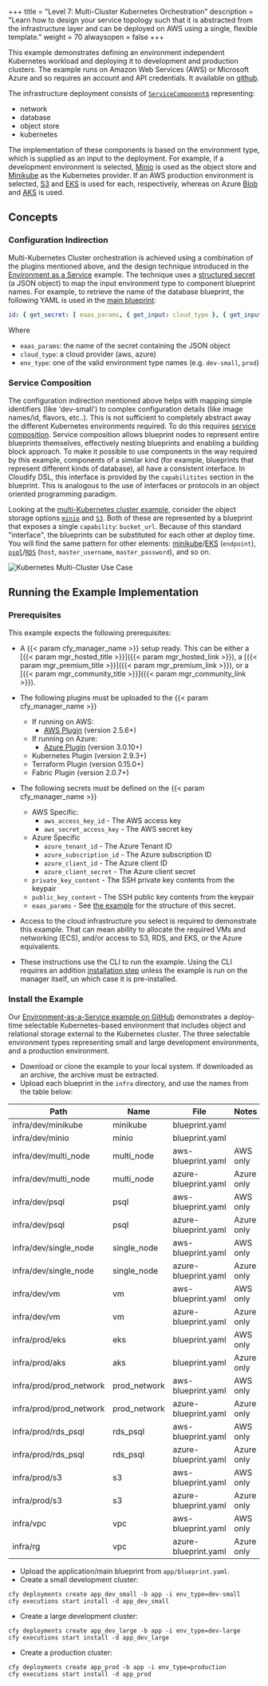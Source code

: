 +++
title = "Level 7: Multi-Cluster Kubernetes Orchestration"
description = "Learn how to design your service topology such that it is abstracted from the infrastructure layer and can be deployed on AWS using a single, flexible template."
weight = 70
alwaysopen = false
+++

This example demonstrates defining an environment independent Kubernetes workload and deploying it to development and production clusters.  The example runs on Amazon Web Services (AWS) or Microsoft Azure and so requires an account and API credentials.  It available on [github](https://github.com/cloudify-community/eaas-example).

The infrastructure deployment consists of [`ServiceComponent`s](../../../working_with/service_composition) representing:

 * network
 * database
 * object store
 * kubernetes

The implementation of these components is based on the environment type, which is supplied
as an input to the deployment.  For example, if a development environment is selected, <a href="http://minio.io">Minio</a> is used as the object store and <a href="https://minikube.sigs.k8s.io/docs/">Minikube</a> as the Kubernetes provider.  If an AWS production environment is selected, <a href="https://aws.amazon.com/s3">S3</a> and <a href="https://aws.amazon.com/eks">EKS</a> is used for each, respectively, whereas on Azure <a href="https://docs.microsoft.com/en-us/azure/storage/blobs/storage-blobs-introduction">Blob</a> and <a href="https://docs.microsoft.com/en-us/azure/aks/intro-kubernetes">AKS</a> is used.

## Concepts

### Configuration Indirection

Multi-Kubernetes Cluster orchestration is achieved using a combination of the plugins mentioned above, and the design technique introduced in the [Environment as a Service](../eaas) example.  The technique uses a [structured secret](https://github.com/cloudify-community/eaas-example/blob/master/secret.json) (a JSON object) to map the input environment type to component blueprint names.  For example, to retrieve the name of the database blueprint, the following YAML is used in the [main blueprint](https://github.com/cloudify-community/eaas-example/blob/master/app/blueprint.yaml):

```yaml
id: { get_secret: [ eaas_params, { get_input: cloud_type }, { get_input: env_type }, db, blueprint ] }
```
Where

* `eaas_params`: the name of the secret containing the JSON object
* `cloud_type`: a cloud provider (aws, azure)
* `env_type`: one of the valid environment type names (e.g. `dev-small`, `prod`)

### Service Composition

The configuration indirection mentioned above helps with mapping simple identifiers (like 'dev-small') to complex configuration details (like image names/id, flavors, etc..).  This is not sufficient to completely abstract away the different Kubernetes environments required.  To do this requires [service composition](../../../working_with/service_composition).  Service composition allows blueprint nodes to represent entire blueprints themselves, effectively nesting blueprints and enabling a building block approach.  To make it possible to use components in the way required by this example, components of a similar kind (for example, blueprints that represent different kinds of database), all have a consistent interface.  In Cloudify DSL, this interface is provided by the `capabilitites` section in the blueprint.  This is analogous to the use of interfaces or protocols in an object oriented programming paradigm.

Looking at the [multi-Kubernetes cluster example](https://github.com/cloudify-community/eaas-example), consider the object storage options [`minio`](https://github.com/cloudify-community/eaas-example/blob/master/infra/dev/minio/blueprint.yaml) and [`S3`](https://github.com/cloudify-community/eaas-example/blob/master/infra/prod/s3/aws-blueprint.yaml).  Both of these are represented by a blueprint that exposes a single `capability`: `bucket_url`.  Because of this standard "interface", the blueprints can be substituted for each other at deploy time.  You will find the same pattern for other elements: [minikube](https://github.com/cloudify-community/eaas-example/blob/master/infra/dev/minikube/blueprint.yaml)/[EKS](https://github.com/cloudify-community/eaas-example/blob/master/infra/prod/eks/blueprint.yaml) (`endpoint`), [`psql`](https://github.com/cloudify-community/eaas-example/blob/master/infra/dev/psql/aws-blueprint.yaml)/[`RDS`](https://github.com/cloudify-community/eaas-example/blob/master/infra/prod/rds_psql/aws-blueprint.yaml) (`host`, `master_username`, `master_password`), and so on.

![Kubernetes Multi-Cluster Use Case]( /images/k8s_multicluster/multik8s.png )

## Running the Example Implementation

### Prerequisites
This example expects the following prerequisites:

* A {{< param cfy_manager_name >}} setup ready. This can be either a [{{< param mgr_hosted_title >}}]({{< param mgr_hosted_link >}}), a [{{< param mgr_premium_title >}}]({{< param mgr_premium_link >}}), or a [{{< param mgr_community_title >}}]({{< param mgr_community_link >}}).

* The following plugins must be uploaded to the {{< param cfy_manager_name >}}
  * If running on AWS:
     * [AWS Plugin](https://docs.cloudify.co/latest/working_with/official_plugins/infrastructure/aws/) (version 2.5.6+)
  * If running on Azure:
     * [Azure Plugin](https://docs.cloudify.co/latest/working_with/official_plugins/infrastructure/azure/) (version 3.0.10+)
  * Kubernetes Plugin (version 2.9.3+) 
  * Terraform Plugin (version 0.15.0+)
  * Fabric Plugin (version 2.0.7+)
* The following secrets must be defined on the {{< param cfy_manager_name >}}
  * AWS Specific:
     * `aws_access_key_id` - The AWS access key
     * `aws_secret_access_key` - The AWS secret key
  * Azure Specific
     * `azure_tenant_id` - The Azure Tenant ID
     * `azure_subscription_id` - The Azure subscription ID
     * `azure_client_id` - The Azure client ID
     * `azure_client_secret` - The Azure client secret
  * `private_key_content` - The SSH private key contents from the keypair
  * `public_key_content` - The SSH public key contents from the keypair
  * `eaas_params` - See [the example](https://github.com/cloudify-community/eaas-example/blob/master/secret.json) for the structure of this secret.

* Access to the cloud infrastructure you select is required to demonstrate this example.  That can mean ability to allocate the required VMs and networking (ECS), and/or access to S3, RDS, and EKS, or the Azure equivalents.
* These instructions use the CLI to run the example.  Using the CLI requires an addition [installation step](../../../install_maintain/installation/installing-cli.md) unless the example is run on the manager itself, un which case it is pre-installed.

### Install the Example
Our [Environment-as-a-Service example on GitHub](https://github.com/cloudify-community/eaas-example) demonstrates a deploy-time selectable Kubernetes-based environment that includes object and relational storage external to the Kubernetes cluster.  The three selectable environment types representing small and large development environments, and a production environment.

* Download or clone the example to your local system.  If downloaded as an archive, the archive must be extracted.
* Upload each blueprint in the `infra` directory, and use the names from the table below:

| Path | Name | File | Notes |
| ---- | ---- | ---- | ---- |
| infra/dev/minikube | minikube | blueprint.yaml ||
| infra/dev/minio | minio | blueprint.yaml ||
| infra/dev/multi_node | multi_node | aws-blueprint.yaml | AWS only |
| infra/dev/multi_node | multi_node | azure-blueprint.yaml | Azure only |
| infra/dev/psql | psql | aws-blueprint.yaml | AWS only |
| infra/dev/psql | psql | azure-blueprint.yaml | Azure only |
| infra/dev/single_node | single_node | aws-blueprint.yaml | AWS only |
| infra/dev/single_node | single_node | azure-blueprint.yaml | Azure only |
| infra/dev/vm | vm | aws-blueprint.yaml | AWS only |
| infra/dev/vm | vm | azure-blueprint.yaml | Azure only |
| infra/prod/eks | eks | blueprint.yaml | AWS only |
| infra/prod/aks | aks | blueprint.yaml | Azure only |
| infra/prod/prod_network | prod_network | aws-blueprint.yaml | AWS only |
| infra/prod/prod_network | prod_network | azure-blueprint.yaml | Azure only |
| infra/prod/rds_psql | rds_psql | aws-blueprint.yaml | AWS only |
| infra/prod/rds_psql | rds_psql | azure-blueprint.yaml | Azure only |
| infra/prod/s3 | s3 | aws-blueprint.yaml | AWS only |
| infra/prod/s3 | s3 | azure-blueprint.yaml | Azure only |
| infra/vpc | vpc | aws-blueprint.yaml | AWS only |
| infra/rg | vpc | azure-blueprint.yaml | Azure only|

* Upload the application/main blueprint from `app/blueprint.yaml`.
* Create a small development cluster:
  
```
cfy deployments create app_dev_small -b app -i env_type=dev-small
cfy executions start install -d app_dev_small
```

* Create a large development cluster:

```
cfy deployments create app_dev_large -b app -i env_type=dev-large
cfy executions start install -d app_dev_large
```

* Create a production cluster:

```
cfy deployments create app_prod -b app -i env_type=production
cfy executions start install -d app_prod
```




